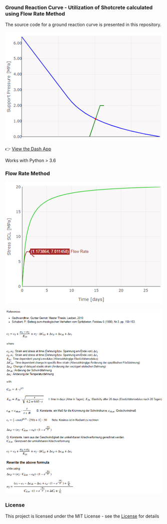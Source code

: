 ### Ground Reaction Curve - Utilization of Shotcrete calculated using Flow Rate Method

The source code for a ground reaction curve is presented in this repository.

![Ground Curve](https://github.com/onurkoc/ground-curve/blob/master/images/Ground-curve.png)

👉 [View the Dash App](https://ground-curve.herokuapp.com/)

Works with Python > 3.6

### Flow Rate Method

![Flow_rate](https://github.com/onurkoc/ground-curve/blob/master/images/Flow_rate_pic.png)

![Flow Rate](https://github.com/onurkoc/ground-curve/blob/master/images/flow_rate_formula.png)

### License
This project is licensed under the MIT License - see the [License](https://github.com/onurkoc/ground-curve/blob/master/LICENSE) for details
